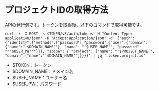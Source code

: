 # プロジェクトIDの取得方法

APIの発行例です。トークンを取得後、以下のコマンドで取得可能です。

```
curl -k -X POST -s $TOKEN/v3/auth/tokens -H "Content-Type: application/json" -H "Accept:application/json" -d '{"auth":{"identity":{"methods":["password"],"password":{"user":{"domain":{"name":"'$DOMAIN_NAME'"}, "name": "'$USER_NAME'", "password": "'"$USER_PW"'"}}}, "scope": { "project": {"name": "'$PROJECT_NAME'", "domain":{"name":"'$DOMAIN_NAME'"}}}}}' | jq '.token.project.id'
```

- $TOKEN：トークン
- $DOMAIN_NAME：ドメイン名
- $USER_NAME：ユーザー名
- $USER_PW：パスワード

